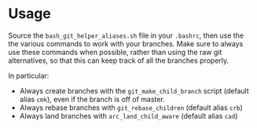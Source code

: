 # Usage

Source the `bash_git_helper_aliases.sh` file in your `.bashrc`, then use the the various commands
to work with your branches. Make sure to always use these commands when possible, rather than using
the raw git alternatives, so that this can keep track of all the branches properly.

In particular:
- Always create branches with the `git_make_child_branch` script (default alias `cmk`), even if the
  branch is off of master.
- Always rebase branches with `git_rebase_children` (default alias `crb`)
- Always land branches with `arc_land_child_aware` (default alias `cad`)
